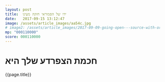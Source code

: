 ```yaml
---
layout: post
title:  ידו של הסמוראי חזקה מעינו
date:   2017-09-15 13:12:47
image: /assets/article_images/aa54c.jpg
# image2: /assets/article_images/2017-09-09-going-open---source-with-orchestration/os-orchastration_mobile.jpg
mp: "000110000"
score: 000110000
---
```

# חכמת הצפרדע שלך היא
{{page.title}}